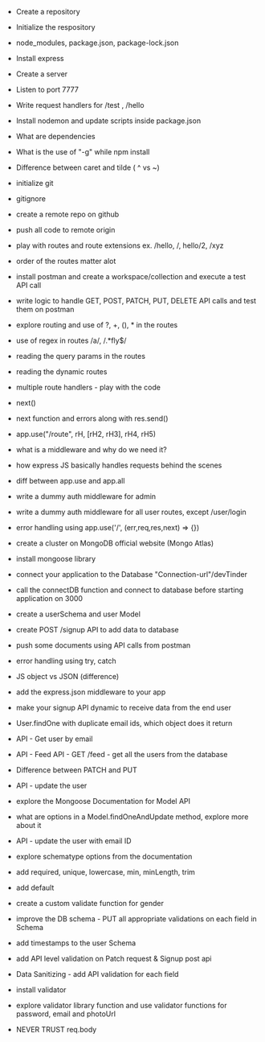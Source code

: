 - Create a repository
- Initialize the respository
- node_modules, package.json, package-lock.json
- Install express
- Create a server
- Listen to port 7777
- Write request handlers for /test , /hello
- Install nodemon and update scripts inside package.json
- What are dependencies
- What is the use of "-g" while npm install
- Difference between caret and tilde ( ^ vs ~)

- initialize git
- gitignore
- create a remote repo on github
- push all code to remote origin
- play with routes and route extensions ex. /hello, /, hello/2, /xyz
- order of the routes matter alot
- install postman and create a workspace/collection and execute a test API call
- write logic to handle GET, POST, PATCH, PUT, DELETE API calls and test them on postman
- explore routing and use of ?, +, (), \* in the routes
- use of regex in routes /a/, /.\*fly$/
- reading the query params in the routes
- reading the dynamic routes

- multiple route handlers - play with the code
- next()
- next function and errors along with res.send()
- app.use("/route", rH, [rH2, rH3], rH4, rH5)
- what is a middleware and why do we need it?
- how express JS basically handles requests behind the scenes
- diff between app.use and app.all
- write a dummy auth middleware for admin
- write a dummy auth middleware for all user routes, except /user/login
- error handling using app.use('/', (err,req,res,next) => {})

- create a cluster on MongoDB official website (Mongo Atlas)
- install mongoose library
- connect your application to the Database "Connection-url"/devTinder
- call the connectDB function and connect to database before starting application on 3000
- create a userSchema and user Model
- create POST /signup API to add data to database
- push some documents using API calls from postman
- error handling using try, catch

- JS object vs JSON (difference)
- add the express.json middleware to your app
- make your signup API dynamic to receive data from the end user
- User.findOne with duplicate email ids, which object does it return
- API - Get user by email
- API - Feed API - GET /feed - get all the users from the database
- Difference between PATCH and PUT
- API - update the user
- explore the Mongoose Documentation for Model API
- what are options in a Model.findOneAndUpdate method, explore more about it
- API - update the user with email ID

- explore schematype options from the documentation
- add required, unique, lowercase, min, minLength, trim
- add default
- create a custom validate function for gender
- improve the DB schema - PUT all appropriate validations on each field in Schema
- add timestamps to the user Schema
- add API level validation on Patch request & Signup post api
- Data Sanitizing - add API validation for each field
- install validator
- explore validator library function and use validator functions for password, email and photoUrl
- NEVER TRUST req.body

